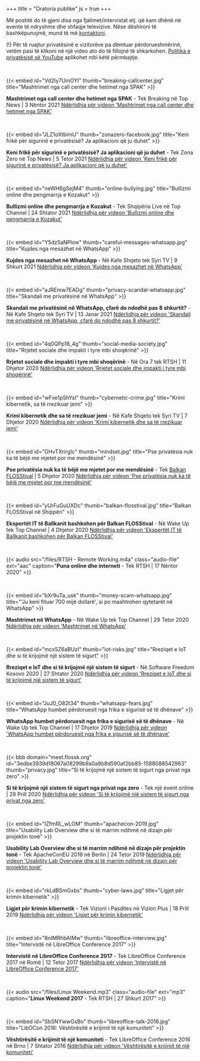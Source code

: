 +++
title = "Oratoria publike"
js = true
+++

Më poshtë do të gjeni disa nga fjalimet/intervistat etj. që kam dhënë në evente të ndryshme dhe shfaqje televizive. Nëse dëshironi të bashkëpunojmë, mund të më [kontaktoni](/about#kontakt).

(!) Për të ruajtur privatësinë e vizitorëve pa dëmtuar përdorueshmërinë, vetëm pasi të klikoni në një video ato do të fillojnë të shkarkohen. [Politika e privatësisë së YouTube](https://policies.google.com/privacy) aplikohet mbi këtë përmbajtje.

<br />

{{< embed id="Vd2Iy7UmOYI" thumb="breaking-callcenter.jpg" title="Mashtrimet nga call center dhe hetimet nga SPAK" >}}

**Mashtrimet nga call center dhe hetimet nga SPAK** - Tek Breaking në Top News | 3 Nëntor 2021
<a class="nojs-video" href="https://www.youtube.com/watch?v=Vd2Iy7UmOYI" target="_blank" rel="noopener noreferrer" title="Mashtrimet nga call center dhe hetimet nga SPAK">Ndërlidhja për videon 'Mashtrimet nga call center dhe hetimet nga SPAK'</a>

<br />

{{< embed id="JLZ1oXtbimU" thumb="zonazero-facebook.jpg" title="Keni frikë për sigurinë e privatësisë? Ja aplikacioni që ju duhet" >}}

**Keni frikë për sigurinë e privatësisë? Ja aplikacioni që ju duhet** - Tek Zona Zero në Top News | 5 Tetor 2021
<a class="nojs-video" href="https://www.youtube.com/watch?v=JLZ1oXtbimU" target="_blank" rel="noopener noreferrer" title="Keni frikë për sigurinë e privatësisë? Ja aplikacioni që ju duhet">Ndërlidhja për videon 'Keni frikë për sigurinë e privatësisë? Ja aplikacioni që ju duhet'</a>

<br />

{{< embed id="neWH6gSejM4" thumb="online-bullying.jpg" title="Bullizmi online dhe pengmarrja e Kozakut" >}}

**Bullizmi online dhe pengmarrja e Kozakut** - Tek Shqipëria Live në Top Channel | 24 Shtator 2021
<a class="nojs-video" href="https://www.youtube.com/watch?v=neWH6gSejM4" target="_blank" rel="noopener noreferrer" title="Bullizmi online dhe pengmarrja e Kozakut">Ndërlidhja për videon 'Bullizmi online dhe pengmarrja e Kozakut'</a>

<br />

{{< embed id="Y5dz5aNPlow" thumb="careful-messages-whatsapp.jpg" title="Kujdes nga mesazhet në WhatsApp" >}}

**Kujdes nga mesazhet në WhatsApp** - Në Kafe Shqeto tek Syri TV | 9 Shkurt 2021
<a class="nojs-video" href="https://www.youtube.com/watch?v=Y5dz5aNPlow" target="_blank" rel="noopener noreferrer" title="Kujdes nga mesazhet në WhatsApp">Ndërlidhja për videon 'Kujdes nga mesazhet në WhatsApp'</a>

<br />

{{< embed id="aJREmw7EADg" thumb="privacy-scandal-whatsapp.jpg" title="Skandali me privatësinë në WhatsApp" >}}

**Skandali me privatësinë në WhatsApp, çfarë do ndodhë pas 8 shkurtit?** - Në Kafe Shqeto tek Syri TV | 13 Janar 2021
<a class="nojs-video" href="https://www.youtube.com/watch?v=aJREmw7EADg" target="_blank" rel="noopener noreferrer" title="Skandali me privatësinë në WhatsApp, çfarë do ndodhë pas 8 shkurtit?">Ndërlidhja për videon 'Skandali me privatësinë në WhatsApp, çfarë do ndodhë pas 8 shkurtit?'</a>

<br />

{{< embed id="4q0QPp18_4g" thumb="social-media-society.jpg" title="Rrjetet sociale dhe impakti i tyre mbi shoqërinë" >}}

**Rrjetet sociale dhe impakti i tyre mbi shoqërinë** - Në Ora 7 tek RTSH | 11 Dhjetor 2020
<a class="nojs-video" href="https://www.youtube.com/watch?v=4q0QPp18_4g" target="_blank" rel="noopener noreferrer" title="Rrjetet sociale dhe impakti i tyre mbi shoqërinë">Ndërlidhja për videon 'Rrjetet sociale dhe impakti i tyre mbi shoqërinë'</a>

<br />

{{< embed id="wFxe1pShYsI" thumb="cybernetic-crime.jpg" title="Krimi kibernetik, sa të rrezikuar jemi" >}}

**Krimi kibernetik dhe sa të rrezikuar jemi** - Në Kafe Shqeto tek Syri TV | 7 Dhjetor 2020
<a class="nojs-video" href="https://www.youtube.com/watch?v=wFxe1pShYsI" target="_blank" rel="noopener noreferrer" title="Krimi kibernetik dhe sa të rrezikuar jemi">Ndërlidhja për videon 'Krimi kibernetik dhe sa të rrezikuar jemi'</a>

<br />

{{< embed id="GHvTXrirgIc" thumb="mindset.jpg" title="Pse privatësia nuk ka të bëjë me mjetet por me mendësinë" >}}

**Pse privatësia nuk ka të bëjë me mjetet por me mendësinë** - Tek [Balkan FLOSStival](http://balkanflosstival.cc) | 5 Dhjetor 2020
<a class="nojs-video" href="https://www.youtube.com/watch?v=GHvTXrirgIc" target="_blank" rel="noopener noreferrer" title="Pse privatësia nuk ka të bëjë me mjetet por me mendësinë">Ndërlidhja për videon 'Pse privatësia nuk ka të bëjë me mjetet por me mendësinë'</a>

<br />

{{< embed id="yUrFuGuUXDc" thumb="balkan-flosstival.jpg" title="Balkan FLOSStival në Shqipëri" >}}

**Ekspertët IT të Ballkanit bashkohen për Balkan FLOSStival** - Në Wake Up tek Top Channel | 4 Dhjetor 2020
<a class="nojs-video" href="https://www.youtube.com/watch?v=yUrFuGuUXDc" target="_blank" rel="noopener noreferrer" title="Ekspertët IT të Ballkanit bashkohen për Balkan FLOSStival">Ndërlidhja për videon 'Ekspertët IT të Ballkanit bashkohen për Balkan FLOSStival'</a>

<br />

{{< audio src="/files/RTSH - Remote Working.m4a" class="audio-file" ext="aac" caption="**Puna online dhe interneti** - Tek RTSH | 17 Nëntor 2020" >}}

<br />

{{< embed id="bXr9uTa_usk" thumb="money-scam-whatsapp.jpg" title="'Ju keni fituar 700 mijë dollarë', si po mashtrohen qytetarët në WhatsApp" >}}

**Mashtrimet në WhatsApp** - Në Wake Up tek Top Channel | 29 Tetor 2020
<a class="nojs-video" href="https://www.youtube.com/watch?v=bXr9uTa_usk" target="_blank" rel="noopener noreferrer" title="Mashtrimet në WhatsApp">Ndërlidhja për videon 'Mashtrimet në WhatsApp'</a>

<br />

{{< embed id="mcx5Z6aBUzI" thumb="iot-risks.jpg" title="Rreziqet e IoT dhe si të krijojmë një sistem të sigurt" >}}

**Rreziqet e IoT dhe si të krijojmë një sistem të sigurt** - Në Software Freedom Kosovo 2020 | 27 Shtator 2020
<a class="nojs-video" href="https://www.youtube.com/watch?v=mcx5Z6aBUzI" target="_blank" rel="noopener noreferrer" title="Rreziqet e IoT dhe si të krijojmë një sistem të sigurt">Ndërlidhja për videon 'Rreziqet e IoT dhe si të krijojmë një sistem të sigurt'</a>

<br />

{{< embed id="JuJ0_O82t34" thumb="whatsapp-fears.jpg" title="WhatsApp humbet përdoruesit nga frika e sigurisë së të dhënave" >}}

**WhatsApp humbet përdoruesit nga frika e sigurisë së të dhënave** - Në Wake Up tek Top Channel | 17 Dhjetor 2019
<a class="nojs-video" href="https://www.youtube.com/watch?v=JuJ0_O82t34" target="_blank" rel="noopener noreferrer" title="WhatsApp humbet përdoruesit nga frika e sigurisë së të dhënave">Ndërlidhja për videon 'WhatsApp humbet përdoruesit nga frika e sigurisë së të dhënave'</a>

<br />

{{< bbb domain="meet.flossk.org" id="3edbe3939d18067a08299b9a0a9b8d590af2bb85-1588088542963" thumb="privacy.jpg" title="Si të krijojmë një sistem të sigurt nga privat nga zero" >}}

**Si të krijojmë një sistem të sigurt nga privat nga zero** - Tek një event online | 28 Prill 2020
<a class="nojs-video" href="https://meet.flossk.org/playback/presentation/2.0/playback.html?meetingId=3edbe3939d18067a08299b9a0a9b8d590af2bb85-1588088542963&t=0m01s" target="_blank" rel="noopener noreferrer" title="Si të krijojmë një sistem të sigurt nga privat nga zero">Ndërlidhja për videon 'Si të krijojmë një sistem të sigurt nga privat nga zero'</a>

<br />

{{< embed id="IZfmRL_wLOM" thumb="apachecon-2019.jpg" title="Usability Lab Overview dhe si të marrim ndihmë në dizajn për projektin tonë" >}}

**Usability Lab Overview dhe si të marrim ndihmë në dizajn për projektin tonë** - Tek ApacheConEU 2019 në Berlin | 24 Tetor 2019
<a class="nojs-video" href="https://www.youtube.com/watch?v=IZfmRL_wLOM" target="_blank" rel="noopener noreferrer" title="Usability Lab Overview dhe si të marrim ndihmë në dizajn për projektin tonë">Ndërlidhja për videon 'Usability Lab Overview dhe si të marrim ndihmë në dizajn për projektin tonë'</a>

<br />

{{< embed id="rkLdBSmGxbs" thumb="cyber-laws.jpg" title="Ligjet për krimin kibernetik" >}}

**Ligjet për krimin kibernetik** - Tek Vizioni i Pasdites në Vizion Plus | 18 Prill 2019
<a class="nojs-video" href="https://www.youtube.com/watch?v=rkLdBSmGxbs" target="_blank" rel="noopener noreferrer" title="Ligjet për krimin kibernetik">Ndërlidhja për videon 'Ligjet për krimin kibernetik'</a>

<br />

{{< embed id="8nIMRhbAIMw" thumb="libreoffice-interview.jpg" title="Intervistë në LibreOffice Conference 2017" >}}

**Intervistë në LibreOffice Conference 2017** - Tek LibreOffice Conference 2017 në Romë | 12 Tetor 2017
<a class="nojs-video" href="https://www.youtube.com/watch?v=8nIMRhbAIMw" target="_blank" rel="noopener noreferrer" title="Intervistë në LibreOffice Conference 2017">Ndërlidhja për videon 'Intervistë në LibreOffice Conference 2017'</a>

<br />

{{< audio src="/files/Linux Weekend.mp3" class="audio-file" ext="mp3" caption="**Linux Weekend 2017** - Tek RTSH | 27 Shkurt 2017" >}}

<br />

{{< embed id="SbSNYwwGsBo" thumb="libreoffice-talk-2016.jpg" title="LibOCon 2016: Vështirësitë e krijimit të një komuniteti" >}}

**Vështirësitë e krijimit të një komuniteti** - Tek LibreOffice Conference 2016 në Brno | 7 Shtator 2016
<a class="nojs-video" href="https://www.youtube.com/watch?v=SbSNYwwGsBo" target="_blank" rel="noopener noreferrer" title="Vështirësitë e krijimit të një komuniteti">Ndërlidhja për videon 'Vështirësitë e krijimit të një komuniteti'</a>
